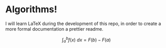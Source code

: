 ﻿# Algorithms!
I will learn LaTeX during the development of this repo, in order to create a more formal documentation a prettier readme.

$$
    \int_{a}^{b} f(x)\ dx= F(b) - F(a)
$$
